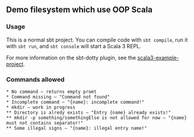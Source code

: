 ## Demo filesystem which use OOP Scala

### Usage

This is a normal sbt project. You can compile code with `sbt compile`, run it with `sbt run`, and `sbt console` will start a Scala 3 REPL.

For more information on the sbt-dotty plugin, see the
[scala3-example-project](https://github.com/scala/scala3-example-project/blob/main/README.md).

### Commands allowed

    * No command — returns empty promt
    * Command missing — "Command not found"
    * Incomplete command — "{name}: incomplete command!"
    * mkdir — work in progress
    ** Directory is alredy exists — "Entry {name} already exists!"
    ** mkdir -p something/somethingElse is not allowed for now — "{name} must not contains separator!"
    ** Some illegal signs — "{name}: illegal entry name!"
